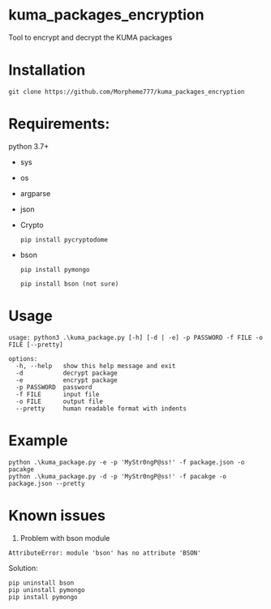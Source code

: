 # kuma_packages_encryption
Tool to encrypt and decrypt the KUMA packages

# Installation
`git clone https://github.com/Morpheme777/kuma_packages_encryption`

# Requirements:
python 3.7+
- sys
- os
- argparse
- json
- Crypto

  `pip install pycryptodome`
- bson

  `pip install pymongo`

  `pip install bson (not sure)`

# Usage
```
usage: python3 .\kuma_package.py [-h] [-d | -e] -p PASSWORD -f FILE -o FILE [--pretty]

options:
  -h, --help   show this help message and exit
  -d           decrypt package
  -e           encrypt package
  -p PASSWORD  password
  -f FILE      input file
  -o FILE      output file
  --pretty     human readable format with indents
```

# Example
```
python .\kuma_package.py -e -p 'MyStr0ngP@ss!' -f package.json -o pacakge
python .\kuma_package.py -d -p 'MyStr0ngP@ss!' -f pacakge -o package.json --pretty
```
# Known issues
1. Problem with bson module
```
AttributeError: module 'bson' has no attribute 'BSON'
```
Solution:
```
pip uninstall bson
pip uninstall pymongo
pip install pymongo
```
